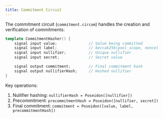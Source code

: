 ```yaml
---
title: Commitment Circuit
---
```


The commitment circuit (`commitment.circom`) handles the creation and verification of commitments:

```cpp
template CommitmentHasher() {
    signal input value;              // Value being committed
    signal input label;              // keccak256(pool_scope, nonce)
    signal input nullifier;          // Unique nullifier
    signal input secret;             // Secret value

    signal output commitment;        // Final commitment hash
    signal output nullifierHash;     // Hashed nullifier
}
```

Key operations:

1. Nullifier hashing: `nullifierHash = Poseidon([nullifier])`
2. Precommitment: `precommitmentHash = Poseidon([nullifier, secret])`
3. Final commitment: `commitment = Poseidon([value, label, precommitmentHash])`
